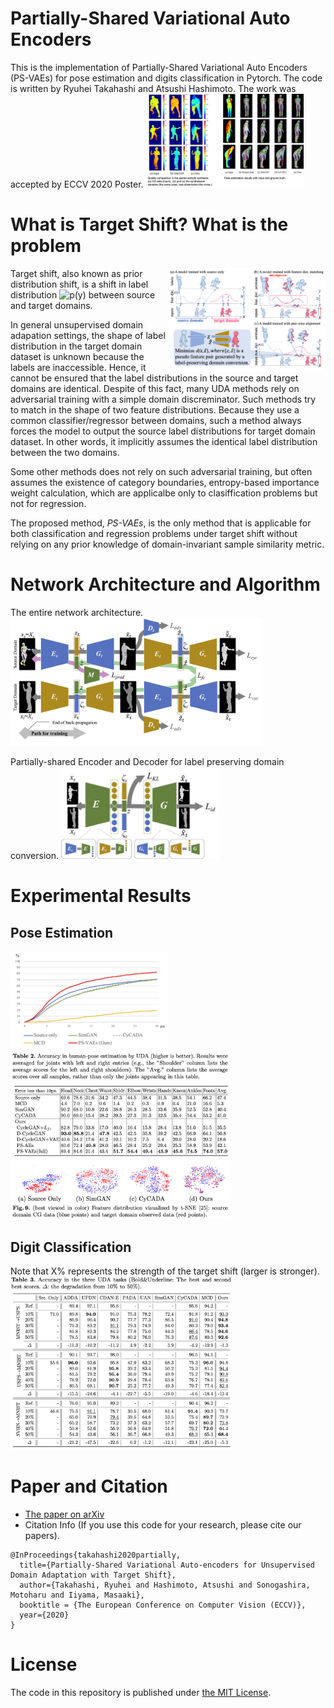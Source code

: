 # Partially-Shared Variational Auto Encoders
This is the implementation of Partially-Shared Variational Auto Encoders (PS-VAEs) for pose estimation and digits classification in Pytorch.
The code is written by Ryuhei Takahashi and Atsushi Hashimoto. The work was accepted by ECCV 2020 Poster.
<img src="docs/performance.png" alt="Pose Estimation Examples" width="50%"/>

# What is Target Shift? What is the problem
<p>
<img src="docs/theoretical_overview.png" alt="Distribution deformation caused by adversarial training under different label distributions between the domains" width="50%" align="right"/>
Target shift, also known as prior distribution shift, is a shift in label distribution <img src="https://latex.codecogs.com/gif.latex?p(y)" alt="p(y)" /> between source and target domains.
  
In general unsupervised domain adapation settings, the shape of label distribution in the target domain dataset is unknown because the labels are inaccessible.
Hence, it cannot be ensured that the label distributions  in the source and target domains are identical.
Despite of this fact, many UDA methods rely on adversarial training with a simple domain discreminator. Such methods try to match in the shape of two feature distributions. Because they use a common classifier/regressor between domains, such a method always forces the model to output the source label distributions for target domain dataset. In other words, it implicitly assumes the identical label distribution between the two domains.

Some other methods does not rely on such adversarial training, but often assumes the existence of category boundaries, entropy-based importance weight calculation, which are applicalbe only to clasiffication problems but not for regression. 

The proposed method, _PS-VAEs_, is the only method that is applicable for both classification and regression problems under target shift without relying on any prior knowledge of domain-invariant sample similarity metric.
<br clear="all">
</p>

# Network Architecture and Algorithm
The entire network architecture.
<img src="docs/cyclegan_arch.png" alt="The network architecture" width="80%"/>

Partially-shared Encoder and Decoder for label preserving domain conversion.
<img src="docs/ps_vaes.png" alt="Partially-shared Encoder/Decoder" width="50%"/>
<br clear="all">

# Experimental Results
## Pose Estimation
<img src="docs/acc_pixel.png" alt="Accuracy in pixel" width="50%" />

<img src="docs/evaluation_pose.png" alt="Joint-wise accuracy with a threshold of 10 pixels." width="70%" />

## Digit Classification
Note that X% represents the strength of the target shift (larger is stronger). 
<img src="docs/quantitative_results_digits.png" alt="Quantitative Evaluation with digit UDA tasks." width="70%" />

# Paper and Citation
- [The paper on arXiv](https://arxiv.org/abs/2001.07895)
- Citation Info (If you use this code for your research, please cite our papers).
```
@InProceedings{takahashi2020partially,
  title={Partially-Shared Variational Auto-encoders for Unsupervised Domain Adaptation with Target Shift},
  author={Takahashi, Ryuhei and Hashimoto, Atsushi and Sonogashira, Motoharu and Iiyama, Masaaki},
  booktitle = {The European Conference on Computer Vision (ECCV)},
  year={2020}
}
```

# License
The code in this repository is published under [the MIT License](LICENSE).
